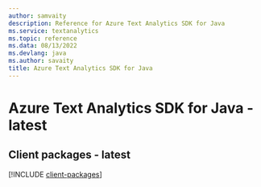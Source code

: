 ```yaml
---
author: samvaity
description: Reference for Azure Text Analytics SDK for Java
ms.service: textanalytics
ms.topic: reference
ms.data: 08/13/2022
ms.devlang: java
ms.author: savaity
title: Azure Text Analytics SDK for Java
---
```

# Azure Text Analytics SDK for Java - latest

## Client packages - latest
[!INCLUDE [client-packages](text-analytics-client-index.md)]